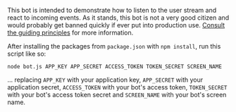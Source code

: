 This bot is intended to demonstrate how to listen to the user stream and react
to incoming events. As it stands, this bot is not a very good citizen and would
probably get banned quickly if ever put into production use. [Consult the
guiding
principles](https://dev.twitter.com/overview/terms/agreement-and-policy#i-guiding-principles)
for more information.

After installing the packages from `package.json` with `npm install`, run this
script like so:

    node bot.js APP_KEY APP_SECRET ACCESS_TOKEN TOKEN_SECRET SCREEN_NAME

... replacing `APP_KEY` with your application key, `APP_SECRET` with your
application secret, `ACCESS_TOKEN` with your bot's access token, `TOKEN_SECRET`
with your bot's access token secret and `SCREEN_NAME` with your bot's
screen name.

